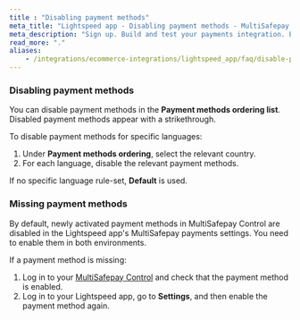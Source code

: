 ```yaml
---
title : "Disabling payment methods"
meta_title: "Lightspeed app - Disabling payment methods - MultiSafepay Docs"
meta_description: "Sign up. Build and test your payments integration. Explore our products and services. Use our API Reference, SDKs, and wrappers. Get support."
read_more: "."
aliases:
    - /integrations/ecommerce-integrations/lightspeed_app/faq/disable-payment-methods/
---
```


### Disabling payment methods
You can disable payment methods in the **Payment methods ordering list**. Disabled payment methods appear with a strikethrough.

To disable payment methods for specific languages:

1. Under **Payment methods ordering**, select the relevant country.
2. For each language, disable the relevant payment methods. 

If no specific language rule-set, **Default** is used.

### Missing payment methods

By default, newly activated payment methods in MultiSafepay Control are disabled in the Lightspeed app's MultiSafepay payments settings. You need to enable them in both environments.

If a payment method is missing:

1. Log in to your [MultiSafepay Control](https://docs.multisafepay.com/tools/multisafepay-control) and check that the payment method is enabled.
2. Log in to your Lightspeed app, go to **Settings**, and then enable the payment method again. 


